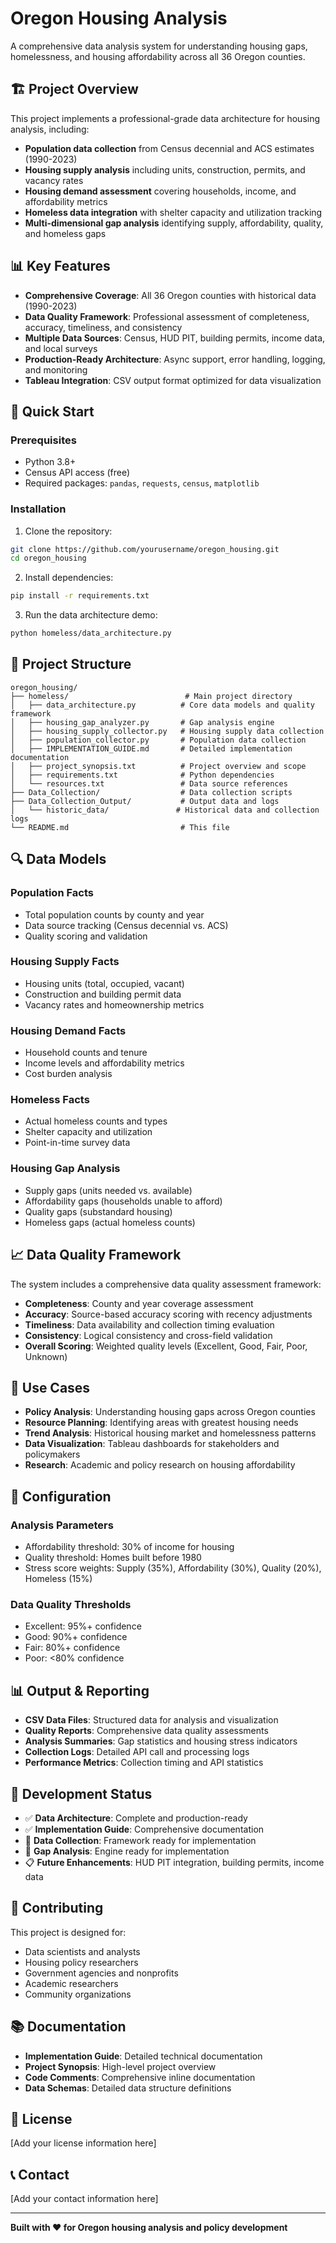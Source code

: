 # Oregon Housing Analysis

A comprehensive data analysis system for understanding housing gaps, homelessness, and housing affordability across all 36 Oregon counties.

## 🏗️ Project Overview

This project implements a professional-grade data architecture for housing analysis, including:

- **Population data collection** from Census decennial and ACS estimates (1990-2023)
- **Housing supply analysis** including units, construction, permits, and vacancy rates
- **Housing demand assessment** covering households, income, and affordability metrics
- **Homeless data integration** with shelter capacity and utilization tracking
- **Multi-dimensional gap analysis** identifying supply, affordability, quality, and homeless gaps

## 📊 Key Features

- **Comprehensive Coverage**: All 36 Oregon counties with historical data (1990-2023)
- **Data Quality Framework**: Professional assessment of completeness, accuracy, timeliness, and consistency
- **Multiple Data Sources**: Census, HUD PIT, building permits, income data, and local surveys
- **Production-Ready Architecture**: Async support, error handling, logging, and monitoring
- **Tableau Integration**: CSV output format optimized for data visualization

## 🚀 Quick Start

### Prerequisites

- Python 3.8+
- Census API access (free)
- Required packages: `pandas`, `requests`, `census`, `matplotlib`

### Installation

1. Clone the repository:
```bash
git clone https://github.com/yourusername/oregon_housing.git
cd oregon_housing
```

2. Install dependencies:
```bash
pip install -r requirements.txt
```

3. Run the data architecture demo:
```bash
python homeless/data_architecture.py
```

## 📁 Project Structure

```
oregon_housing/
├── homeless/                          # Main project directory
│   ├── data_architecture.py          # Core data models and quality framework
│   ├── housing_gap_analyzer.py       # Gap analysis engine
│   ├── housing_supply_collector.py   # Housing supply data collection
│   ├── population_collector.py       # Population data collection
│   ├── IMPLEMENTATION_GUIDE.md       # Detailed implementation documentation
│   ├── project_synopsis.txt          # Project overview and scope
│   ├── requirements.txt              # Python dependencies
│   └── resources.txt                 # Data source references
├── Data_Collection/                  # Data collection scripts
├── Data_Collection_Output/           # Output data and logs
│   └── historic_data/               # Historical data and collection logs
└── README.md                         # This file
```

## 🔍 Data Models

### Population Facts
- Total population counts by county and year
- Data source tracking (Census decennial vs. ACS)
- Quality scoring and validation

### Housing Supply Facts
- Housing units (total, occupied, vacant)
- Construction and building permit data
- Vacancy rates and homeownership metrics

### Housing Demand Facts
- Household counts and tenure
- Income levels and affordability metrics
- Cost burden analysis

### Homeless Facts
- Actual homeless counts and types
- Shelter capacity and utilization
- Point-in-time survey data

### Housing Gap Analysis
- Supply gaps (units needed vs. available)
- Affordability gaps (households unable to afford)
- Quality gaps (substandard housing)
- Homeless gaps (actual homeless counts)

## 📈 Data Quality Framework

The system includes a comprehensive data quality assessment framework:

- **Completeness**: County and year coverage assessment
- **Accuracy**: Source-based accuracy scoring with recency adjustments
- **Timeliness**: Data availability and collection timing evaluation
- **Consistency**: Logical consistency and cross-field validation
- **Overall Scoring**: Weighted quality levels (Excellent, Good, Fair, Poor, Unknown)

## 🎯 Use Cases

- **Policy Analysis**: Understanding housing gaps across Oregon counties
- **Resource Planning**: Identifying areas with greatest housing needs
- **Trend Analysis**: Historical housing market and homelessness patterns
- **Data Visualization**: Tableau dashboards for stakeholders and policymakers
- **Research**: Academic and policy research on housing affordability

## 🔧 Configuration

### Analysis Parameters
- Affordability threshold: 30% of income for housing
- Quality threshold: Homes built before 1980
- Stress score weights: Supply (35%), Affordability (30%), Quality (20%), Homeless (15%)

### Data Quality Thresholds
- Excellent: 95%+ confidence
- Good: 90%+ confidence
- Fair: 80%+ confidence
- Poor: <80% confidence

## 📊 Output & Reporting

- **CSV Data Files**: Structured data for analysis and visualization
- **Quality Reports**: Comprehensive data quality assessments
- **Analysis Summaries**: Gap statistics and housing stress indicators
- **Collection Logs**: Detailed API call and processing logs
- **Performance Metrics**: Collection timing and API statistics

## 🚧 Development Status

- ✅ **Data Architecture**: Complete and production-ready
- ✅ **Implementation Guide**: Comprehensive documentation
- 🔄 **Data Collection**: Framework ready for implementation
- 🔄 **Gap Analysis**: Engine ready for implementation
- 📋 **Future Enhancements**: HUD PIT integration, building permits, income data

## 🤝 Contributing

This project is designed for:
- Data scientists and analysts
- Housing policy researchers
- Government agencies and nonprofits
- Academic researchers
- Community organizations

## 📚 Documentation

- **Implementation Guide**: Detailed technical documentation
- **Project Synopsis**: High-level project overview
- **Code Comments**: Comprehensive inline documentation
- **Data Schemas**: Detailed data structure definitions

## 📄 License

[Add your license information here]

## 📞 Contact

[Add your contact information here]

---

**Built with ❤️ for Oregon housing analysis and policy development**
